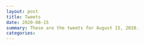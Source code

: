 ```yaml
---
layout: post
title: Tweets
date: 2020-08-15
summary: These are the tweets for August 15, 2020.
categories:
---
```


